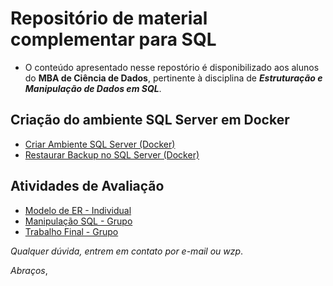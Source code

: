 # Repositório de material complementar para SQL

* O conteúdo apresentado nesse repostório é disponibilizado aos alunos do **MBA de Ciência de Dados**, pertinente à disciplina de ***Estruturação e Manipulação de Dados em SQL***.

## **Criação do ambiente SQL Server em Docker**

* [Criar Ambiente SQL Server (Docker)](https://github.com/gassantos/MBA-SQLCourse/blob/main/SQLServer/Procedimento.md)
* [Restaurar Backup no SQL Server (Docker)](https://github.com/gassantos/MBA-SQLCourse/blob/main/SQLServer/Restore.md)

## **Atividades de Avaliação**

* [Modelo de ER - Individual](https://github.com/gassantos/MBA-SQLCourse/blob/main/SQLServer/Atividade1.md)
* [Manipulação SQL - Grupo](https://github.com/gassantos/MBA-SQLCourse/blob/main/SQLServer/Atividade2.md)
* [Trabalho Final - Grupo](https://github.com/gassantos/MBA-SQLCourse/blob/main/SQLServer/TrabalhoFinal.md)


_Qualquer dúvida, entrem em contato por e-mail ou wzp_.

_Abraços_,
